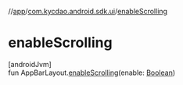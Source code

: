 //[app](../../index.md)/[com.kycdao.android.sdk.ui](index.md)/[enableScrolling](enable-scrolling.md)

# enableScrolling

[androidJvm]\
fun AppBarLayout.[enableScrolling](enable-scrolling.md)(enable: [Boolean](https://kotlinlang.org/api/latest/jvm/stdlib/kotlin/-boolean/index.html))

